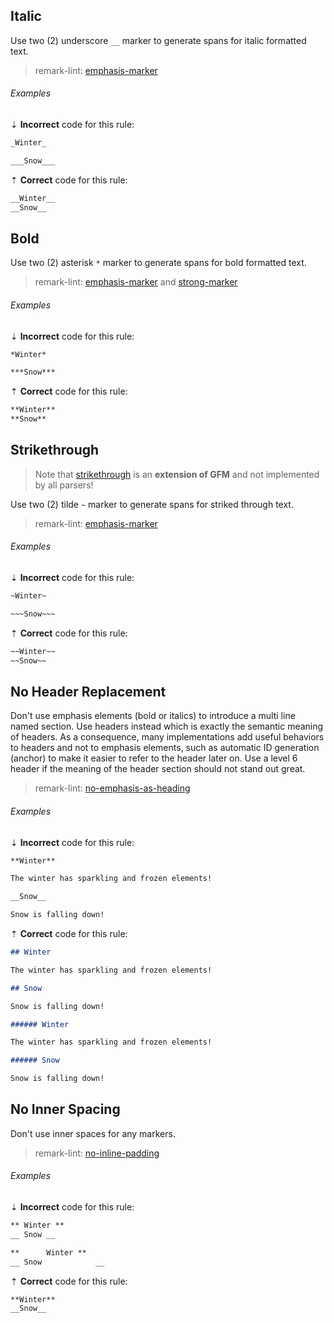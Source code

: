 ## Italic

Use two (2) underscore `__` marker to generate spans for italic formatted text.

> remark-lint: [emphasis-marker][remark-lint-emphasis-marker]

###### Examples

⇣ **Incorrect** code for this rule:

```markdown
_Winter_
````

```markdown
___Snow___
````

⇡ **Correct** code for this rule:

```markdown
__Winter__
__Snow__
````

## Bold

Use two (2) asterisk `*` marker to generate spans for bold formatted text.

> remark-lint: [emphasis-marker][remark-lint-emphasis-marker] and [strong-marker][remark-lint-strong-marker]

###### Examples

⇣ **Incorrect** code for this rule:

```markdown
*Winter*
````

```markdown
***Snow***
````

⇡ **Correct** code for this rule:

```markdown
**Winter**
**Snow**
````

## Strikethrough

> Note that [strikethrough][gfm-spec-strikethrough] is an **extension of GFM** and not implemented by all parsers!

Use two (2) tilde `~` marker to generate spans for striked through text.

> remark-lint: [emphasis-marker][remark-lint-emphasis-marker]

###### Examples

⇣ **Incorrect** code for this rule:

```markdown
~Winter~
````

```markdown
~~~Snow~~~
````

⇡ **Correct** code for this rule:

```markdown
~~Winter~~
~~Snow~~
````

## No Header Replacement

Don't use emphasis elements (bold or italics) to introduce a multi line named section. Use headers instead which is exactly the semantic meaning of headers. As a consequence, many implementations add useful behaviors to headers and not to emphasis elements, such as automatic ID generation (anchor) to make it easier to refer to the header later on. Use a level 6 header if the meaning of the header section should not stand out great.

> remark-lint: [no-emphasis-as-heading][remark-lint-no-emphasis-as-heading]

###### Examples

⇣ **Incorrect** code for this rule:

```markdown
**Winter**

The winter has sparkling and frozen elements!

__Snow__

Snow is falling down!
````

⇡ **Correct** code for this rule:

```markdown
## Winter

The winter has sparkling and frozen elements!

## Snow

Snow is falling down!
````

```markdown
###### Winter

The winter has sparkling and frozen elements!

###### Snow

Snow is falling down!
````

## No Inner Spacing

Don't use inner spaces for any markers.

> remark-lint: [no-inline-padding][remark-lint-no-inline-padding]

###### Examples

⇣ **Incorrect** code for this rule:

```markdown
** Winter **
__ Snow __
````

```markdown
**      Winter **
__ Snow            __
````

⇡ **Correct** code for this rule:

```markdown
**Winter**
__Snow__
````

[gfm-spec-strikethrough]: https://github.github.com/gfm/#strikethrough-extension-
[remark-lint-emphasis-marker]: https://github.com/remarkjs/remark-lint/tree/main/packages/remark-lint-emphasis-marker
[remark-lint-no-emphasis-as-heading]: https://github.com/remarkjs/remark-lint/tree/main/packages/remark-lint-no-emphasis-as-heading
[remark-lint-no-inline-padding]: https://github.com/remarkjs/remark-lint/tree/main/packages/remark-lint-no-inline-padding
[remark-lint-strong-marker]: https://github.com/remarkjs/remark-lint/tree/main/packages/remark-lint-strong-marker
